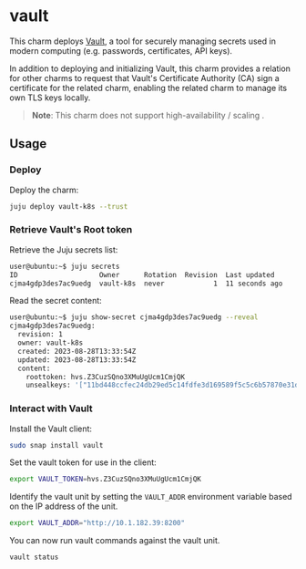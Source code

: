 # vault

This charm deploys [Vault][vault-upstream], a tool for securely managing
secrets used in modern computing (e.g. passwords, certificates, API keys).

In addition to deploying and initializing Vault, this charm provides a relation
for other charms to request that Vault's Certificate Authority (CA) sign a certificate 
for the related charm, enabling the related charm to manage its own TLS keys locally.

> **Note**: This charm does not support high-availability / scaling .

## Usage

### Deploy

Deploy the charm:
```bash
juju deploy vault-k8s --trust
```

### Retrieve Vault's Root token

Retrieve the Juju secrets list:

```bash
user@ubuntu:~$ juju secrets
ID                    Owner      Rotation  Revision  Last updated
cjma4gdp3des7ac9uedg  vault-k8s  never            1  11 seconds ago
```

Read the secret content:

```bash
user@ubuntu:~$ juju show-secret cjma4gdp3des7ac9uedg --reveal
cjma4gdp3des7ac9uedg:
  revision: 1
  owner: vault-k8s
  created: 2023-08-28T13:33:54Z
  updated: 2023-08-28T13:33:54Z
  content:
    roottoken: hvs.Z3CuzSQno3XMuUgUcm1CmjQK
    unsealkeys: '["11bd448ccfec24db29ed5c14fdfe3d169589f5c5c6b57870e31d738aec623856"]'
```

### Interact with Vault

Install the Vault client:

```bash
sudo snap install vault
```

Set the vault token for use in the client:

```bash
export VAULT_TOKEN=hvs.Z3CuzSQno3XMuUgUcm1CmjQK
```

Identify the vault unit by setting the `VAULT_ADDR` environment variable based on the IP address of the unit.

```bash
export VAULT_ADDR="http://10.1.182.39:8200"
```

You can now run vault commands against the vault unit.

```bash
vault status
```

<!-- LINKS -->

[vault-upstream]: https://www.vaultproject.io/docs/what-is-vault/
